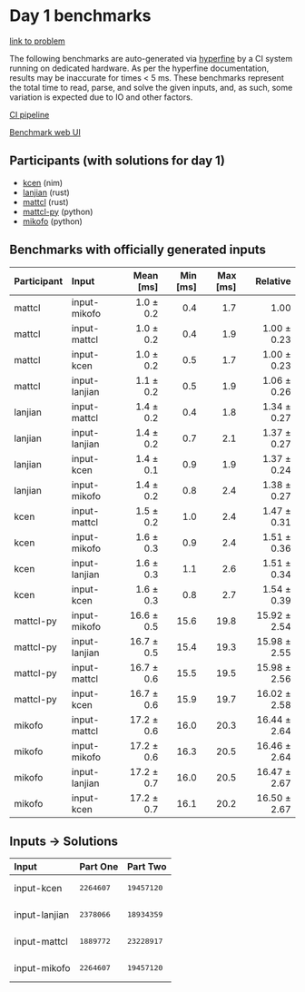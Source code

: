 # Day 1 benchmarks

[link to problem](https://adventofcode.com/2024/day/1)

The following benchmarks are auto-generated via
[hyperfine](https://github.com/sharkdp/hyperfine) by a CI system running on
dedicated hardware. As per the hyperfine documentation, results may be
inaccurate for times < 5 ms. These benchmarks represent the total time to read,
parse, and solve the given inputs, and, as such, some variation is expected due
to IO and other factors.

[CI pipeline](http://ci.papercode.net:8080/teams/main/pipelines/aoc2024)

[Benchmark web UI](https://aoc.ancalagon.black)


## Participants (with solutions for day 1)

- [kcen](https://github.com/kcen/aoc2024) (nim)
- [lanjian](https://github.com/lanjian/aoc-2024) (rust)
- [mattcl](https://github.com/mattcl/aoc2024) (rust)
- [mattcl-py](https://github.com/mattcl/aoc2024-py) (python)
- [mikofo](https://github.com/mikofo/aoc2024) (python)


## Benchmarks with officially generated inputs

| Participant | Input | Mean [ms] | Min [ms] | Max [ms] | Relative |
|:---|:---|---:|---:|---:|---:|
| mattcl | input-mikofo | 1.0 ± 0.2 | 0.4 | 1.7 | 1.00 |
| mattcl | input-mattcl | 1.0 ± 0.2 | 0.4 | 1.9 | 1.00 ± 0.23 |
| mattcl | input-kcen | 1.0 ± 0.2 | 0.5 | 1.7 | 1.00 ± 0.23 |
| mattcl | input-lanjian | 1.1 ± 0.2 | 0.5 | 1.9 | 1.06 ± 0.26 |
| lanjian | input-mattcl | 1.4 ± 0.2 | 0.4 | 1.8 | 1.34 ± 0.27 |
| lanjian | input-lanjian | 1.4 ± 0.2 | 0.7 | 2.1 | 1.37 ± 0.27 |
| lanjian | input-kcen | 1.4 ± 0.1 | 0.9 | 1.9 | 1.37 ± 0.24 |
| lanjian | input-mikofo | 1.4 ± 0.2 | 0.8 | 2.4 | 1.38 ± 0.27 |
| kcen | input-mattcl | 1.5 ± 0.2 | 1.0 | 2.4 | 1.47 ± 0.31 |
| kcen | input-mikofo | 1.6 ± 0.3 | 0.9 | 2.4 | 1.51 ± 0.36 |
| kcen | input-lanjian | 1.6 ± 0.3 | 1.1 | 2.6 | 1.51 ± 0.34 |
| kcen | input-kcen | 1.6 ± 0.3 | 0.8 | 2.7 | 1.54 ± 0.39 |
| mattcl-py | input-mikofo | 16.6 ± 0.5 | 15.6 | 19.8 | 15.92 ± 2.54 |
| mattcl-py | input-lanjian | 16.7 ± 0.5 | 15.4 | 19.3 | 15.98 ± 2.55 |
| mattcl-py | input-mattcl | 16.7 ± 0.6 | 15.5 | 19.5 | 15.98 ± 2.56 |
| mattcl-py | input-kcen | 16.7 ± 0.6 | 15.9 | 19.7 | 16.02 ± 2.58 |
| mikofo | input-mattcl | 17.2 ± 0.6 | 16.0 | 20.3 | 16.44 ± 2.64 |
| mikofo | input-mikofo | 17.2 ± 0.6 | 16.3 | 20.5 | 16.46 ± 2.64 |
| mikofo | input-lanjian | 17.2 ± 0.7 | 16.0 | 20.5 | 16.47 ± 2.67 |
| mikofo | input-kcen | 17.2 ± 0.7 | 16.1 | 20.2 | 16.50 ± 2.67 |


## Inputs -> Solutions

| Input | Part One | Part Two |
|:---|:---|:---|
|input-kcen|<pre>2264607</pre>|<pre>19457120</pre>|
|input-lanjian|<pre>2378066</pre>|<pre>18934359</pre>|
|input-mattcl|<pre>1889772</pre>|<pre>23228917</pre>|
|input-mikofo|<pre>2264607</pre>|<pre>19457120</pre>|